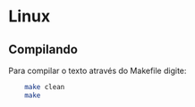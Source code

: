# Linux

## Compilando

Para compilar o texto através do Makefile digite:

  ```sh
	  make clean
	  make
  ```

